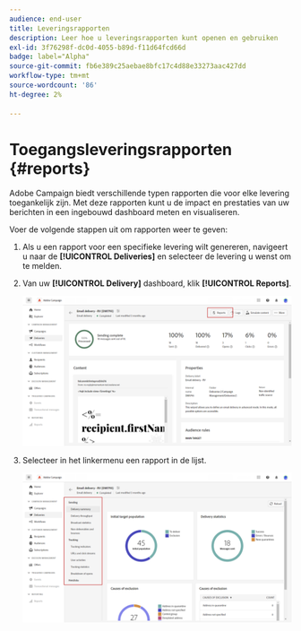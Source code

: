 ```yaml
---
audience: end-user
title: Leveringsrapporten
description: Leer hoe u leveringsrapporten kunt openen en gebruiken
exl-id: 3f76298f-dc0d-4055-b89d-f11d64fcd66d
badge: label="Alpha"
source-git-commit: fb6e389c25aebae8bfc17c4d88e33273aac427dd
workflow-type: tm+mt
source-wordcount: '86'
ht-degree: 2%

---
```


# Toegangsleveringsrapporten {#reports}

Adobe Campaign biedt verschillende typen rapporten die voor elke levering toegankelijk zijn. Met deze rapporten kunt u de impact en prestaties van uw berichten in een ingebouwd dashboard meten en visualiseren.

Voer de volgende stappen uit om rapporten weer te geven:

1. Als u een rapport voor een specifieke levering wilt genereren, navigeert u naar de **[!UICONTROL Deliveries]** en selecteer de levering u wenst om te melden.

1. Van uw **[!UICONTROL Delivery]** dashboard, klik **[!UICONTROL Reports]**.

   ![](assets/reporting2.png)

1. Selecteer in het linkermenu een rapport in de lijst.

   ![](assets/reporting.png)


